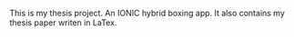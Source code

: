 This is my thesis project. An IONIC hybrid boxing app. It also contains my thesis paper writen in LaTex.



